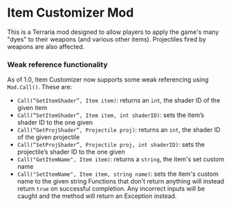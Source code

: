 # Item Customizer Mod

This is a Terraria mod designed to allow players to apply the game's many "dyes"
to their weapons (and various other items). Projectiles fired by weapons are also affected.

### Weak reference functionality
As of 1.0, Item Customizer now supports some weak referencing using `Mod.Call()`.
These are:
- `Call(“GetItemShader”, Item item)`: returns an `int`, the shader ID of the given item
- `Call(“SetItemShader”, Item item, int shaderID)`: sets the item’s shader ID to the one given
- `Call(“GetProjShader”, Projectile proj)`: returns an `int`, the shader ID of the given projectile
- `Call(“SetProjShader”, Projectile proj, int shaderID)`: sets the projectile’s shader ID to the one given
- `Call("GetItemName", Item item)`: returns a `string`, the item's set custom name
- `Call("SetItemName", Item item, string name)`: sets the item's custom name to the given string
Functions that don't return anything will instead return `true` on successful completion.
Any incorrect inputs will be caught and the method will return an Exception instead.
